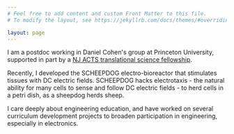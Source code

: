 ```yaml
---
# Feel free to add content and custom Front Matter to this file.
# To modify the layout, see https://jekyllrb.com/docs/themes/#overriding-theme-defaults

layout: page
---
```


I am a postdoc working in Daniel Cohen's group at Princeton University, supported in part by a [NJ ACTS translational science fellowship](https://njacts.rbhs.rutgers.edu/).

Recently, I developed the SCHEEPDOG electro-bioreactor that stimulates tissues with DC electric fields.
SCHEEPDOG hacks electrotaxis - the natural ability for many cells to sense and follow DC electric fields - to herd cells in a petri dish, as a sheepdog herds sheep.

I care deeply about engineering education, and have worked on several curriculum development projects to broaden participation in engineering, especially in electronics.